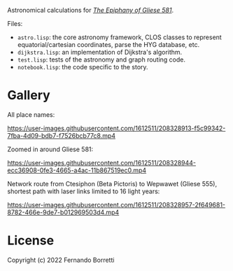 Astronomical calculations for [_The Epiphany of Gliese 581_][eog581].

[eog581]: https://borretti.me/fiction/eog581

Files:

- `astro.lisp`: the core astronomy framework, CLOS classes to represent
  equatorial/cartesian coordinates, parse the HYG database, etc.
- `dijkstra.lisp`: an implementation of Dijkstra's algorithm.
- `test.lisp`: tests of the astronomy and graph routing code.
- `notebook.lisp`: the code specific to the story.

# Gallery

All place names:

https://user-images.githubusercontent.com/1612511/208328913-f5c99342-7fba-4d09-bdb7-f7526bcb77c8.mp4

Zoomed in around Gliese 581:

https://user-images.githubusercontent.com/1612511/208328944-ecc36908-0fe3-4665-a4ac-11b867519ec0.mp4


Network route from Ctesiphon (Beta Pictoris) to Wepwawet (Gliese 555), shortest
path with laser links limited to 16 light years:

https://user-images.githubusercontent.com/1612511/208328957-2f649681-8782-466e-9de7-b012969503d4.mp4

# License

Copyright (c) 2022 Fernando Borretti
